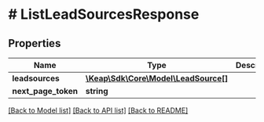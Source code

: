 # # ListLeadSourcesResponse

## Properties

Name | Type | Description | Notes
------------ | ------------- | ------------- | -------------
**leadsources** | [**\Keap\Sdk\Core\Model\LeadSource[]**](LeadSource.md) |  | [optional]
**next_page_token** | **string** |  | [optional]

[[Back to Model list]](../../README.md#models) [[Back to API list]](../../README.md#endpoints) [[Back to README]](../../README.md)
